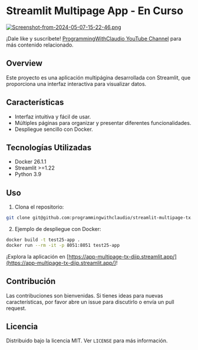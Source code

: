 # Streamlit Multipage App - En Curso

[![Screenshot-from-2024-05-07-15-22-46.png](https://i.postimg.cc/Jnykh5dz/Screenshot-from-2024-05-07-15-22-46.png)](https://postimg.cc/R6BFsKBk)

¡Dale like y suscríbete! [ProgrammingWithClaudio YouTube Channel](https://www.youtube.com/@programmingwithclaudio/videos) para más contenido relacionado.

## Overview

Este proyecto es una aplicación multipágina desarrollada con Streamlit, que proporciona una interfaz interactiva para visualizar datos.

## Características

- Interfaz intuitiva y fácil de usar.
- Múltiples páginas para organizar y presentar diferentes funcionalidades.
- Despliegue sencillo con Docker.

## Tecnologías Utilizadas

- Docker 26.1.1
- Streamlit >=1.22
- Python 3.9

## Uso

1. Clona el repositorio:

```bash
git clone git@github.com:programmingwithclaudio/streamlit-multipage-tx.git
```

2. Ejemplo de despliegue con Docker:

```bash
docker build -t test25-app .
docker run --rm -it -p 8051:8051 test25-app
```

¡Explora la aplicación en [https://app-multipage-tx-diip.streamlit.app/](https://app-multipage-tx-diip.streamlit.app/)!

## Contribución

Las contribuciones son bienvenidas. Si tienes ideas para nuevas características, por favor abre un issue para discutirlo o envía un pull request.

## Licencia

Distribuido bajo la licencia MIT. Ver `LICENSE` para más información.

